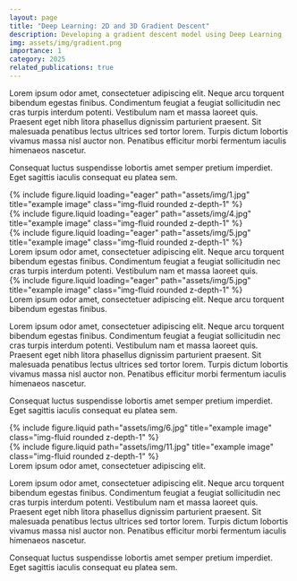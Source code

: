```yaml
---
layout: page
title: "Deep Learning: 2D and 3D Gradient Descent"
description: Developing a gradient descent model using Deep Learning
img: assets/img/gradient.png
importance: 1
category: 2025
related_publications: true
---
```


Lorem ipsum odor amet, consectetuer adipiscing elit. Neque arcu torquent bibendum egestas finibus. Condimentum feugiat a feugiat sollicitudin nec cras turpis interdum potenti. Vestibulum nam et massa laoreet quis. Praesent eget nibh litora phasellus dignissim parturient praesent. Sit malesuada penatibus lectus ultrices sed tortor lorem. Turpis dictum lobortis vivamus massa nisl auctor non. Penatibus efficitur morbi fermentum iaculis himenaeos nascetur.

Consequat luctus suspendisse lobortis amet semper pretium imperdiet. Eget sagittis iaculis consequat eu platea sem. 
    

<div class="row">
    <div class="col-sm mt-3 mt-md-0">
        {% include figure.liquid loading="eager" path="assets/img/1.jpg" title="example image" class="img-fluid rounded z-depth-1" %}
    </div>
    <div class="col-sm mt-3 mt-md-0">
        {% include figure.liquid loading="eager" path="assets/img/4.jpg" title="example image" class="img-fluid rounded z-depth-1" %}
    </div>
    <div class="col-sm mt-3 mt-md-0">
        {% include figure.liquid loading="eager" path="assets/img/5.jpg" title="example image" class="img-fluid rounded z-depth-1" %}
    </div>
</div>
<div class="caption">
    Lorem ipsum odor amet, consectetuer adipiscing elit. Neque arcu torquent bibendum egestas finibus. Condimentum feugiat a feugiat sollicitudin nec cras turpis interdum potenti. Vestibulum nam et massa laoreet quis. 
</div>
<div class="row">
    <div class="col-sm mt-3 mt-md-0">
        {% include figure.liquid loading="eager" path="assets/img/5.jpg" title="example image" class="img-fluid rounded z-depth-1" %}
    </div>
</div>
<div class="caption">
    Lorem ipsum odor amet, consectetuer adipiscing elit. Neque arcu torquent bibendum egestas finibus. 
</div>

Lorem ipsum odor amet, consectetuer adipiscing elit. Neque arcu torquent bibendum egestas finibus. Condimentum feugiat a feugiat sollicitudin nec cras turpis interdum potenti. Vestibulum nam et massa laoreet quis. Praesent eget nibh litora phasellus dignissim parturient praesent. Sit malesuada penatibus lectus ultrices sed tortor lorem. Turpis dictum lobortis vivamus massa nisl auctor non. Penatibus efficitur morbi fermentum iaculis himenaeos nascetur.

Consequat luctus suspendisse lobortis amet semper pretium imperdiet. Eget sagittis iaculis consequat eu platea sem. 

<div class="row justify-content-sm-center">
    <div class="col-sm-8 mt-3 mt-md-0">
        {% include figure.liquid path="assets/img/6.jpg" title="example image" class="img-fluid rounded z-depth-1" %}
    </div>
    <div class="col-sm-4 mt-3 mt-md-0">
        {% include figure.liquid path="assets/img/11.jpg" title="example image" class="img-fluid rounded z-depth-1" %}
    </div>
</div>
<div class="caption">
    Lorem ipsum odor amet, consectetuer adipiscing elit. 
</div>

Lorem ipsum odor amet, consectetuer adipiscing elit. Neque arcu torquent bibendum egestas finibus. Condimentum feugiat a feugiat sollicitudin nec cras turpis interdum potenti. Vestibulum nam et massa laoreet quis. Praesent eget nibh litora phasellus dignissim parturient praesent. Sit malesuada penatibus lectus ultrices sed tortor lorem. Turpis dictum lobortis vivamus massa nisl auctor non. Penatibus efficitur morbi fermentum iaculis himenaeos nascetur.

Consequat luctus suspendisse lobortis amet semper pretium imperdiet. Eget sagittis iaculis consequat eu platea sem. 

